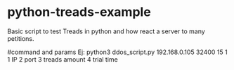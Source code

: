 # python-treads-example
Basic script to test Treads in python and how react a server to many petitions.

#command and params
Ej: python3 ddos_script.py 192.168.0.105 32400 15 1
1 IP
2 port
3 treads amount
4 trial time
